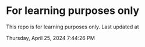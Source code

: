 # For learning purposes only
This repo is for learning purposes only.
Last updated at

Thursday, April 25, 2024 7:44:26 PM

